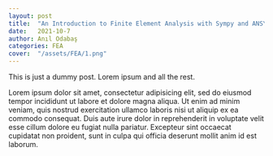 ```yaml
---
layout: post
title:  "An Introduction to Finite Element Analysis with Sympy and ANSYS APDL"
date:   2021-10-7
author: Anıl Odabaş
categories: FEA
cover:  "/assets/FEA/1.png"
---
```


This is just a dummy post. Lorem ipsum and all the rest.

Lorem ipsum dolor sit amet, consectetur adipisicing elit, sed do eiusmod
tempor incididunt ut labore et dolore magna aliqua. Ut enim ad minim veniam,
quis nostrud exercitation ullamco laboris nisi ut aliquip ex ea commodo
consequat. Duis aute irure dolor in reprehenderit in voluptate velit esse
cillum dolore eu fugiat nulla pariatur. Excepteur sint occaecat cupidatat non
proident, sunt in culpa qui officia deserunt mollit anim id est laborum.
